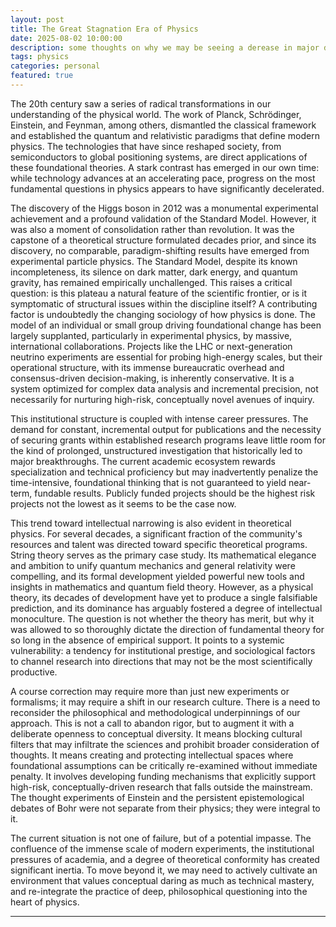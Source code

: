 ```yaml
---
layout: post
title: The Great Stagnation Era of Physics
date: 2025-08-02 10:00:00
description: some thoughts on why we may be seeing a derease in major discoveries in particle physics
tags: physics
categories: personal
featured: true
---
```


The 20th century saw a series of radical transformations in our understanding of the physical world. The work of Planck, Schrödinger, Einstein, and Feynman, among others, dismantled the classical framework and established the quantum and relativistic paradigms that define modern physics. The technologies that have since reshaped society, from semiconductors to global positioning systems, are direct applications of these foundational theories. A stark contrast has emerged in our own time: while technology advances at an accelerating pace, progress on the most fundamental questions in physics appears to have significantly decelerated.

The discovery of the Higgs boson in 2012 was a monumental experimental achievement and a profound validation of the Standard Model. However, it was also a moment of consolidation rather than revolution. It was the capstone of a theoretical structure formulated decades prior, and since its discovery, no comparable, paradigm-shifting results have emerged from experimental particle physics. The Standard Model, despite its known incompleteness, its silence on dark matter, dark energy, and quantum gravity, has remained empirically unchallenged. This raises a critical question: is this plateau a natural feature of the scientific frontier, or is it symptomatic of structural issues within the discipline itself?
A contributing factor is undoubtedly the changing sociology of how physics is done. The model of an individual or small group driving foundational change has been largely supplanted, particularly in experimental physics, by massive, international collaborations. Projects like the LHC or next-generation neutrino experiments are essential for probing high-energy scales, but their operational structure, with its immense bureaucratic overhead and consensus-driven decision-making, is inherently conservative. It is a system optimized for complex data analysis and incremental precision, not necessarily for nurturing high-risk, conceptually novel avenues of inquiry.

This institutional structure is coupled with intense career pressures. The demand for constant, incremental output for publications and the necessity of securing grants within established research programs leave little room for the kind of prolonged, unstructured investigation that historically led to major breakthroughs. The current academic ecosystem rewards specialization and technical proficiency but may inadvertently penalize the time-intensive, foundational thinking that is not guaranteed to yield near-term, fundable results. Publicly funded projects should be the highest risk projects not the lowest as it seems to be the case now.

This trend toward intellectual narrowing is also evident in theoretical physics. For several decades, a significant fraction of the community's resources and talent was directed toward specific theoretical programs. String theory serves as the primary case study. Its mathematical elegance and ambition to unify quantum mechanics and general relativity were compelling, and its formal development yielded powerful new tools and insights in mathematics and quantum field theory.
However, as a physical theory, its decades of development have yet to produce a single falsifiable prediction, and its dominance has arguably fostered a degree of intellectual monoculture. The question is not whether the theory has merit, but why it was allowed to so thoroughly dictate the direction of fundamental theory for so long in the absence of empirical support. It points to a systemic vulnerability: a tendency for institutional prestige, and sociological factors to channel research into directions that may not be the most scientifically productive.

A course correction may require more than just new experiments or formalisms; it may require a shift in our research culture. There is a need to reconsider the philosophical and methodological underpinnings of our approach. This is not a call to abandon rigor, but to augment it with a deliberate openness to conceptual diversity. It means blocking cultural filters that may infiltrate the sciences and prohibit broader consideration of thoughts. It means creating and protecting intellectual spaces where foundational assumptions can be critically re-examined without immediate penalty. It involves developing funding mechanisms that explicitly support high-risk, conceptually-driven research that falls outside the mainstream. The thought experiments of Einstein and the persistent epistemological debates of Bohr were not separate from their physics; they were integral to it.

The current situation is not one of failure, but of a potential impasse. The confluence of the immense scale of modern experiments, the institutional pressures of academia, and a degree of theoretical conformity has created significant inertia. To move beyond it, we may need to actively cultivate an environment that values conceptual daring as much as technical mastery, and re-integrate the practice of deep, philosophical questioning into the heart of physics.

---